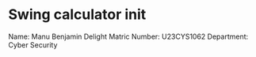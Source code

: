 # Swing calculator init
Name: Manu Benjamin Delight 
Matric Number: U23CYS1062
Department: Cyber Security 
